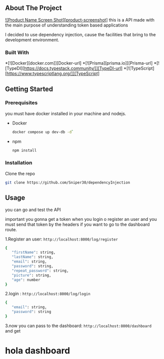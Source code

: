 <!-- ABOUT THE PROJECT -->
## About The Project

[![Product Name Screen Shot][product-screenshot]](https://example.com)
this is a API made with the main purpose of understanding token based applications

I decided to use dependency injection, cause the facilities that bring  to the development environment.

### Built With

*[![Docker][docker.com]][Docker-url]
*[![Prisma][prisma.io]][Prisma-url]
*[![TypeDI][https://docs.typestack.community/]][TypeDI-url]
*[![TypeScript][https://www.typescriptlang.org/]][TypeScript]

<!-- GETTING STARTED -->
## Getting Started


### Prerequisites

you must have docker installed in your machine and nodejs.

* Docker
  ```sh
  docker compose up dev-db -d`
  ```

* npm
  ```sh
  npm install
  ```

### Installation

Clone the repo
   ```sh
   git clone https://github.com/Sniper30/dependencyInjection
   ```



<!-- USAGE EXAMPLES -->
## Usage

you can go and test the API 

important you gonna get a token when you login o register an user and you must send that token by the headers if you want to go to the dashboard route.

1.Register an user: `http://localhost:8000/log/register`
   ```sh
   {
      "firstName": string,
      "lastName": string,
      "email": string,
      "password": string,
      "repeat_password": string,
      "picture": string,
      "age": number
   }
   ```

2.login : `http://localhost:8000/log/login`
   ```sh
   {
      "email": string,
      "password": string
   }
   ```

3.now you can pass to the dashboard: `http://localhost:8000/dashboard`
and get <h1> hola dashboard </h1>

